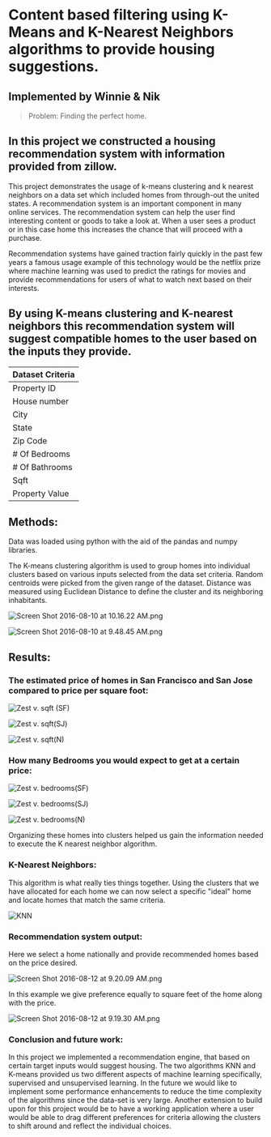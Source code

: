 # Content based filtering using K-Means and K-Nearest Neighbors algorithms to provide housing suggestions.

## Implemented by Winnie & Nik

> Problem: Finding the perfect home.

## In this project we constructed a housing recommendation system with information provided from zillow.

This project demonstrates the usage of k-means clustering and k nearest neighbors on a data set which included homes from through-out the united states. A recommendation system is an important component in many online services. The recommendation system can help the user find interesting content or goods to take a look at. When a user sees a product or in this case home this increases the chance that will proceed with a purchase.
  
Recommendation systems have gained traction fairly quickly in the past few years a famous usage example of this technology would be the netflix prize where machine learning was used to predict the ratings for movies and provide recommendations for users of what to watch next based on their interests. 
  
## By using K-means clustering and K-nearest neighbors this recommendation system will suggest compatible homes to the user based on the inputs they provide.

| Dataset Criteria |
|------------------|
| Property ID      |
| House number     |
| City             |
| State            |
| Zip Code         |
| # Of Bedrooms    |
| # Of Bathrooms   |
| Sqft             |
| Property Value   |

## Methods:

Data was loaded using python with the aid of the pandas and numpy libraries.

The K-means clustering algorithm is used to group homes into individual clusters based on various inputs selected from the data set criteria.
Random centroids were picked from the given range of the dataset. Distance was measured using Euclidean Distance to define the cluster and its neighboring inhabitants.

![Screen Shot 2016-08-10 at 10.16.22 AM.png](https://s9.postimg.org/nqv517wvj/Screen_Shot_2016_08_10_at_10_16_22_AM.png)

![Screen Shot 2016-08-10 at 9.48.45 AM.png](https://s10.postimg.org/g558e7lmh/Screen_Shot_2016_08_10_at_9_48_45_AM.png)

## Results:

### The estimated price  of homes in San Francisco and San Jose compared to price per square foot:

![Zest v. sqft (SF)](http://g.recordit.co/UDT2gRkMrq.gif)

![Zest v. sqft(SJ)](http://g.recordit.co/zERsuQoRyJ.gif)

![Zest v. sqft(N)](http://g.recordit.co/6k825Wel8Q.gif)


### How many Bedrooms you would expect to get at a certain price:

![Zest v. bedrooms(SF)](http://g.recordit.co/KTZoBi7jTF.gif)

![Zest v. bedrooms(SJ)](http://g.recordit.co/R6z7e7JqZY.gif)

![Zest v. bedrooms(N)](http://g.recordit.co/eZ8aVoPB5N.gif)


Organizing these homes into clusters helped us gain the information needed to execute the K nearest neighbor algorithm.

### K-Nearest Neighbors:

This algorithm is what really ties things together. Using the clusters that we have allocated for each home we can now select a specific "ideal" home and locate homes that match the same criteria.

![KNN](https://predictoanalycto.files.wordpress.com/2014/06/selection_004.png)

### Recommendation system output:

Here we select a home nationally and provide recommended homes based on the price desired.

![Screen Shot 2016-08-12 at 9.20.09 AM.png](https://s9.postimg.org/6y1rnozkf/Screen_Shot_2016_08_12_at_9_20_09_AM.png)

In this example we give preference equally to square feet of the home along with the price. 

![Screen Shot 2016-08-12 at 9.19.30 AM.png](https://s10.postimg.org/gl462ghhl/Screen_Shot_2016_08_12_at_9_19_30_AM.png)



### Conclusion and future work:

In this project we implemented a recommendation engine, that based on certain target inputs would suggest housing. The two algorithms KNN and K-means provided us two different aspects of machine learning specifically, supervised and unsupervised learning. In the future we would like to implement some performance enhancements to reduce the time complexity of the algorithms since the data-set is very large. Another extension to build upon for this project would be to have a working application where a user would be able to drag different preferences for criteria allowing the clusters to shift around and reflect the individual choices.


